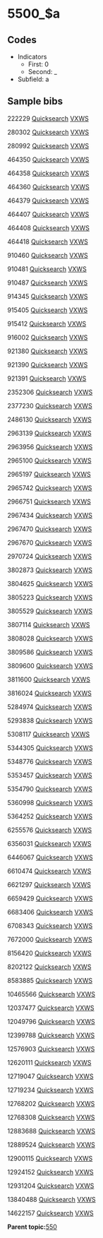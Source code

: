 # 5500\_$a

## Codes

-   Indicators
    -   First: 0
    -   Second: \_
-   Subfield: a

## Sample bibs

222229 [Quicksearch](https://search.library.yale.edu/catalog/222229) [VXWS](http://prodorbis.library.yale.edu:7014/vxws/GetHoldingsService?bibId=222229)

280302 [Quicksearch](https://search.library.yale.edu/catalog/280302) [VXWS](http://prodorbis.library.yale.edu:7014/vxws/GetHoldingsService?bibId=280302)

280992 [Quicksearch](https://search.library.yale.edu/catalog/280992) [VXWS](http://prodorbis.library.yale.edu:7014/vxws/GetHoldingsService?bibId=280992)

464350 [Quicksearch](https://search.library.yale.edu/catalog/464350) [VXWS](http://prodorbis.library.yale.edu:7014/vxws/GetHoldingsService?bibId=464350)

464358 [Quicksearch](https://search.library.yale.edu/catalog/464358) [VXWS](http://prodorbis.library.yale.edu:7014/vxws/GetHoldingsService?bibId=464358)

464360 [Quicksearch](https://search.library.yale.edu/catalog/464360) [VXWS](http://prodorbis.library.yale.edu:7014/vxws/GetHoldingsService?bibId=464360)

464379 [Quicksearch](https://search.library.yale.edu/catalog/464379) [VXWS](http://prodorbis.library.yale.edu:7014/vxws/GetHoldingsService?bibId=464379)

464407 [Quicksearch](https://search.library.yale.edu/catalog/464407) [VXWS](http://prodorbis.library.yale.edu:7014/vxws/GetHoldingsService?bibId=464407)

464408 [Quicksearch](https://search.library.yale.edu/catalog/464408) [VXWS](http://prodorbis.library.yale.edu:7014/vxws/GetHoldingsService?bibId=464408)

464418 [Quicksearch](https://search.library.yale.edu/catalog/464418) [VXWS](http://prodorbis.library.yale.edu:7014/vxws/GetHoldingsService?bibId=464418)

910460 [Quicksearch](https://search.library.yale.edu/catalog/910460) [VXWS](http://prodorbis.library.yale.edu:7014/vxws/GetHoldingsService?bibId=910460)

910481 [Quicksearch](https://search.library.yale.edu/catalog/910481) [VXWS](http://prodorbis.library.yale.edu:7014/vxws/GetHoldingsService?bibId=910481)

910487 [Quicksearch](https://search.library.yale.edu/catalog/910487) [VXWS](http://prodorbis.library.yale.edu:7014/vxws/GetHoldingsService?bibId=910487)

914345 [Quicksearch](https://search.library.yale.edu/catalog/914345) [VXWS](http://prodorbis.library.yale.edu:7014/vxws/GetHoldingsService?bibId=914345)

915405 [Quicksearch](https://search.library.yale.edu/catalog/915405) [VXWS](http://prodorbis.library.yale.edu:7014/vxws/GetHoldingsService?bibId=915405)

915412 [Quicksearch](https://search.library.yale.edu/catalog/915412) [VXWS](http://prodorbis.library.yale.edu:7014/vxws/GetHoldingsService?bibId=915412)

916002 [Quicksearch](https://search.library.yale.edu/catalog/916002) [VXWS](http://prodorbis.library.yale.edu:7014/vxws/GetHoldingsService?bibId=916002)

921380 [Quicksearch](https://search.library.yale.edu/catalog/921380) [VXWS](http://prodorbis.library.yale.edu:7014/vxws/GetHoldingsService?bibId=921380)

921390 [Quicksearch](https://search.library.yale.edu/catalog/921390) [VXWS](http://prodorbis.library.yale.edu:7014/vxws/GetHoldingsService?bibId=921390)

921391 [Quicksearch](https://search.library.yale.edu/catalog/921391) [VXWS](http://prodorbis.library.yale.edu:7014/vxws/GetHoldingsService?bibId=921391)

2352306 [Quicksearch](https://search.library.yale.edu/catalog/2352306) [VXWS](http://prodorbis.library.yale.edu:7014/vxws/GetHoldingsService?bibId=2352306)

2377230 [Quicksearch](https://search.library.yale.edu/catalog/2377230) [VXWS](http://prodorbis.library.yale.edu:7014/vxws/GetHoldingsService?bibId=2377230)

2486130 [Quicksearch](https://search.library.yale.edu/catalog/2486130) [VXWS](http://prodorbis.library.yale.edu:7014/vxws/GetHoldingsService?bibId=2486130)

2963139 [Quicksearch](https://search.library.yale.edu/catalog/2963139) [VXWS](http://prodorbis.library.yale.edu:7014/vxws/GetHoldingsService?bibId=2963139)

2963956 [Quicksearch](https://search.library.yale.edu/catalog/2963956) [VXWS](http://prodorbis.library.yale.edu:7014/vxws/GetHoldingsService?bibId=2963956)

2965100 [Quicksearch](https://search.library.yale.edu/catalog/2965100) [VXWS](http://prodorbis.library.yale.edu:7014/vxws/GetHoldingsService?bibId=2965100)

2965197 [Quicksearch](https://search.library.yale.edu/catalog/2965197) [VXWS](http://prodorbis.library.yale.edu:7014/vxws/GetHoldingsService?bibId=2965197)

2965742 [Quicksearch](https://search.library.yale.edu/catalog/2965742) [VXWS](http://prodorbis.library.yale.edu:7014/vxws/GetHoldingsService?bibId=2965742)

2966751 [Quicksearch](https://search.library.yale.edu/catalog/2966751) [VXWS](http://prodorbis.library.yale.edu:7014/vxws/GetHoldingsService?bibId=2966751)

2967434 [Quicksearch](https://search.library.yale.edu/catalog/2967434) [VXWS](http://prodorbis.library.yale.edu:7014/vxws/GetHoldingsService?bibId=2967434)

2967470 [Quicksearch](https://search.library.yale.edu/catalog/2967470) [VXWS](http://prodorbis.library.yale.edu:7014/vxws/GetHoldingsService?bibId=2967470)

2967670 [Quicksearch](https://search.library.yale.edu/catalog/2967670) [VXWS](http://prodorbis.library.yale.edu:7014/vxws/GetHoldingsService?bibId=2967670)

2970724 [Quicksearch](https://search.library.yale.edu/catalog/2970724) [VXWS](http://prodorbis.library.yale.edu:7014/vxws/GetHoldingsService?bibId=2970724)

3802873 [Quicksearch](https://search.library.yale.edu/catalog/3802873) [VXWS](http://prodorbis.library.yale.edu:7014/vxws/GetHoldingsService?bibId=3802873)

3804625 [Quicksearch](https://search.library.yale.edu/catalog/3804625) [VXWS](http://prodorbis.library.yale.edu:7014/vxws/GetHoldingsService?bibId=3804625)

3805223 [Quicksearch](https://search.library.yale.edu/catalog/3805223) [VXWS](http://prodorbis.library.yale.edu:7014/vxws/GetHoldingsService?bibId=3805223)

3805529 [Quicksearch](https://search.library.yale.edu/catalog/3805529) [VXWS](http://prodorbis.library.yale.edu:7014/vxws/GetHoldingsService?bibId=3805529)

3807114 [Quicksearch](https://search.library.yale.edu/catalog/3807114) [VXWS](http://prodorbis.library.yale.edu:7014/vxws/GetHoldingsService?bibId=3807114)

3808028 [Quicksearch](https://search.library.yale.edu/catalog/3808028) [VXWS](http://prodorbis.library.yale.edu:7014/vxws/GetHoldingsService?bibId=3808028)

3809586 [Quicksearch](https://search.library.yale.edu/catalog/3809586) [VXWS](http://prodorbis.library.yale.edu:7014/vxws/GetHoldingsService?bibId=3809586)

3809600 [Quicksearch](https://search.library.yale.edu/catalog/3809600) [VXWS](http://prodorbis.library.yale.edu:7014/vxws/GetHoldingsService?bibId=3809600)

3811600 [Quicksearch](https://search.library.yale.edu/catalog/3811600) [VXWS](http://prodorbis.library.yale.edu:7014/vxws/GetHoldingsService?bibId=3811600)

3816024 [Quicksearch](https://search.library.yale.edu/catalog/3816024) [VXWS](http://prodorbis.library.yale.edu:7014/vxws/GetHoldingsService?bibId=3816024)

5284974 [Quicksearch](https://search.library.yale.edu/catalog/5284974) [VXWS](http://prodorbis.library.yale.edu:7014/vxws/GetHoldingsService?bibId=5284974)

5293838 [Quicksearch](https://search.library.yale.edu/catalog/5293838) [VXWS](http://prodorbis.library.yale.edu:7014/vxws/GetHoldingsService?bibId=5293838)

5308117 [Quicksearch](https://search.library.yale.edu/catalog/5308117) [VXWS](http://prodorbis.library.yale.edu:7014/vxws/GetHoldingsService?bibId=5308117)

5344305 [Quicksearch](https://search.library.yale.edu/catalog/5344305) [VXWS](http://prodorbis.library.yale.edu:7014/vxws/GetHoldingsService?bibId=5344305)

5348776 [Quicksearch](https://search.library.yale.edu/catalog/5348776) [VXWS](http://prodorbis.library.yale.edu:7014/vxws/GetHoldingsService?bibId=5348776)

5353457 [Quicksearch](https://search.library.yale.edu/catalog/5353457) [VXWS](http://prodorbis.library.yale.edu:7014/vxws/GetHoldingsService?bibId=5353457)

5354790 [Quicksearch](https://search.library.yale.edu/catalog/5354790) [VXWS](http://prodorbis.library.yale.edu:7014/vxws/GetHoldingsService?bibId=5354790)

5360998 [Quicksearch](https://search.library.yale.edu/catalog/5360998) [VXWS](http://prodorbis.library.yale.edu:7014/vxws/GetHoldingsService?bibId=5360998)

5364252 [Quicksearch](https://search.library.yale.edu/catalog/5364252) [VXWS](http://prodorbis.library.yale.edu:7014/vxws/GetHoldingsService?bibId=5364252)

6255576 [Quicksearch](https://search.library.yale.edu/catalog/6255576) [VXWS](http://prodorbis.library.yale.edu:7014/vxws/GetHoldingsService?bibId=6255576)

6356031 [Quicksearch](https://search.library.yale.edu/catalog/6356031) [VXWS](http://prodorbis.library.yale.edu:7014/vxws/GetHoldingsService?bibId=6356031)

6446067 [Quicksearch](https://search.library.yale.edu/catalog/6446067) [VXWS](http://prodorbis.library.yale.edu:7014/vxws/GetHoldingsService?bibId=6446067)

6610474 [Quicksearch](https://search.library.yale.edu/catalog/6610474) [VXWS](http://prodorbis.library.yale.edu:7014/vxws/GetHoldingsService?bibId=6610474)

6621297 [Quicksearch](https://search.library.yale.edu/catalog/6621297) [VXWS](http://prodorbis.library.yale.edu:7014/vxws/GetHoldingsService?bibId=6621297)

6659429 [Quicksearch](https://search.library.yale.edu/catalog/6659429) [VXWS](http://prodorbis.library.yale.edu:7014/vxws/GetHoldingsService?bibId=6659429)

6683406 [Quicksearch](https://search.library.yale.edu/catalog/6683406) [VXWS](http://prodorbis.library.yale.edu:7014/vxws/GetHoldingsService?bibId=6683406)

6708343 [Quicksearch](https://search.library.yale.edu/catalog/6708343) [VXWS](http://prodorbis.library.yale.edu:7014/vxws/GetHoldingsService?bibId=6708343)

7672000 [Quicksearch](https://search.library.yale.edu/catalog/7672000) [VXWS](http://prodorbis.library.yale.edu:7014/vxws/GetHoldingsService?bibId=7672000)

8156420 [Quicksearch](https://search.library.yale.edu/catalog/8156420) [VXWS](http://prodorbis.library.yale.edu:7014/vxws/GetHoldingsService?bibId=8156420)

8202122 [Quicksearch](https://search.library.yale.edu/catalog/8202122) [VXWS](http://prodorbis.library.yale.edu:7014/vxws/GetHoldingsService?bibId=8202122)

8583885 [Quicksearch](https://search.library.yale.edu/catalog/8583885) [VXWS](http://prodorbis.library.yale.edu:7014/vxws/GetHoldingsService?bibId=8583885)

10465566 [Quicksearch](https://search.library.yale.edu/catalog/10465566) [VXWS](http://prodorbis.library.yale.edu:7014/vxws/GetHoldingsService?bibId=10465566)

12037477 [Quicksearch](https://search.library.yale.edu/catalog/12037477) [VXWS](http://prodorbis.library.yale.edu:7014/vxws/GetHoldingsService?bibId=12037477)

12049796 [Quicksearch](https://search.library.yale.edu/catalog/12049796) [VXWS](http://prodorbis.library.yale.edu:7014/vxws/GetHoldingsService?bibId=12049796)

12399788 [Quicksearch](https://search.library.yale.edu/catalog/12399788) [VXWS](http://prodorbis.library.yale.edu:7014/vxws/GetHoldingsService?bibId=12399788)

12576903 [Quicksearch](https://search.library.yale.edu/catalog/12576903) [VXWS](http://prodorbis.library.yale.edu:7014/vxws/GetHoldingsService?bibId=12576903)

12620111 [Quicksearch](https://search.library.yale.edu/catalog/12620111) [VXWS](http://prodorbis.library.yale.edu:7014/vxws/GetHoldingsService?bibId=12620111)

12719047 [Quicksearch](https://search.library.yale.edu/catalog/12719047) [VXWS](http://prodorbis.library.yale.edu:7014/vxws/GetHoldingsService?bibId=12719047)

12719234 [Quicksearch](https://search.library.yale.edu/catalog/12719234) [VXWS](http://prodorbis.library.yale.edu:7014/vxws/GetHoldingsService?bibId=12719234)

12768202 [Quicksearch](https://search.library.yale.edu/catalog/12768202) [VXWS](http://prodorbis.library.yale.edu:7014/vxws/GetHoldingsService?bibId=12768202)

12768308 [Quicksearch](https://search.library.yale.edu/catalog/12768308) [VXWS](http://prodorbis.library.yale.edu:7014/vxws/GetHoldingsService?bibId=12768308)

12883688 [Quicksearch](https://search.library.yale.edu/catalog/12883688) [VXWS](http://prodorbis.library.yale.edu:7014/vxws/GetHoldingsService?bibId=12883688)

12889524 [Quicksearch](https://search.library.yale.edu/catalog/12889524) [VXWS](http://prodorbis.library.yale.edu:7014/vxws/GetHoldingsService?bibId=12889524)

12900115 [Quicksearch](https://search.library.yale.edu/catalog/12900115) [VXWS](http://prodorbis.library.yale.edu:7014/vxws/GetHoldingsService?bibId=12900115)

12924152 [Quicksearch](https://search.library.yale.edu/catalog/12924152) [VXWS](http://prodorbis.library.yale.edu:7014/vxws/GetHoldingsService?bibId=12924152)

12931204 [Quicksearch](https://search.library.yale.edu/catalog/12931204) [VXWS](http://prodorbis.library.yale.edu:7014/vxws/GetHoldingsService?bibId=12931204)

13840488 [Quicksearch](https://search.library.yale.edu/catalog/13840488) [VXWS](http://prodorbis.library.yale.edu:7014/vxws/GetHoldingsService?bibId=13840488)

14622157 [Quicksearch](https://search.library.yale.edu/catalog/14622157) [VXWS](http://prodorbis.library.yale.edu:7014/vxws/GetHoldingsService?bibId=14622157)

**Parent topic:**[550](../../tags/550/550.md)

